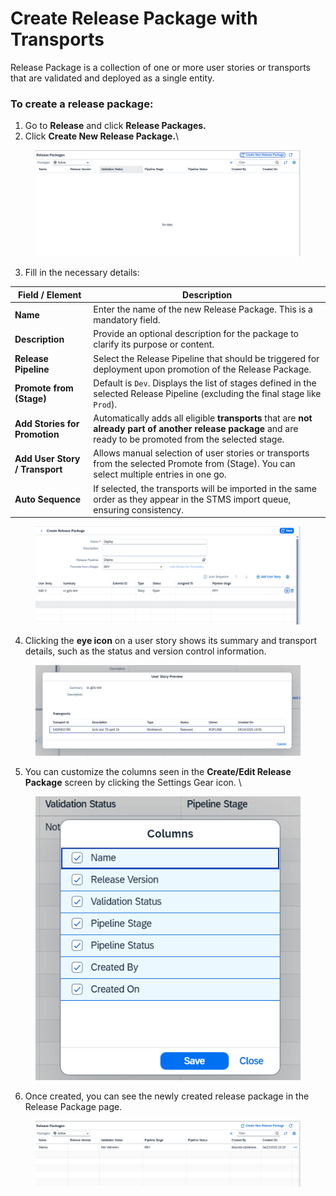 # Create Release Package with Transports

Release Package is a collection of one or more user stories or transports that are validated and deployed as a single entity.

### To create a release package:

1. Go to **Release** and click **Release Packages.**
2. Click **Create New Release Package.**\


<figure><img src="../../.gitbook/assets/image (1034).png" alt=""><figcaption></figcaption></figure>

3. Fill in the necessary details:&#x20;

| **Field / Element**            | **Description**                                                                                                                                               |
| ------------------------------ | ------------------------------------------------------------------------------------------------------------------------------------------------------------- |
| **Name**                       | Enter the name of the new Release Package. This is a mandatory field.                                                                                         |
| **Description**                | Provide an optional description for the package to clarify its purpose or content.                                                                            |
| **Release Pipeline**           | Select the Release Pipeline that should be triggered for deployment upon promotion of the Release Package.                                                    |
| **Promote from (Stage)**       | Default is `Dev`. Displays the list of stages defined in the selected Release Pipeline (excluding the final stage like `Prod`).                               |
| **Add Stories for Promotion**  | Automatically adds all eligible **transports** that are **not already part of another release package** and are ready to be promoted from the selected stage. |
| **Add User Story / Transport** | Allows manual selection of user stories or transports from the selected Promote from (Stage). You can select multiple entries in one go.                      |
| **Auto Sequence**              | If selected, the transports will be imported in the same order as they appear in the STMS import queue, ensuring consistency.                                 |

<figure><img src="../../.gitbook/assets/image (1036).png" alt=""><figcaption></figcaption></figure>



4. Clicking the **eye icon** on a user story shows its summary and transport details, such as the status and version control information.

<figure><img src="../../.gitbook/assets/image (1035).png" alt=""><figcaption></figcaption></figure>

5. You can customize the columns seen in the **Create/Edit Release Package** screen by clicking the Settings Gear icon. \


<figure><img src="../../.gitbook/assets/image (1039).png" alt=""><figcaption></figcaption></figure>



6. Once created, you can see the newly created release package in the Release Package page.

<figure><img src="../../.gitbook/assets/image (1037).png" alt=""><figcaption></figcaption></figure>
